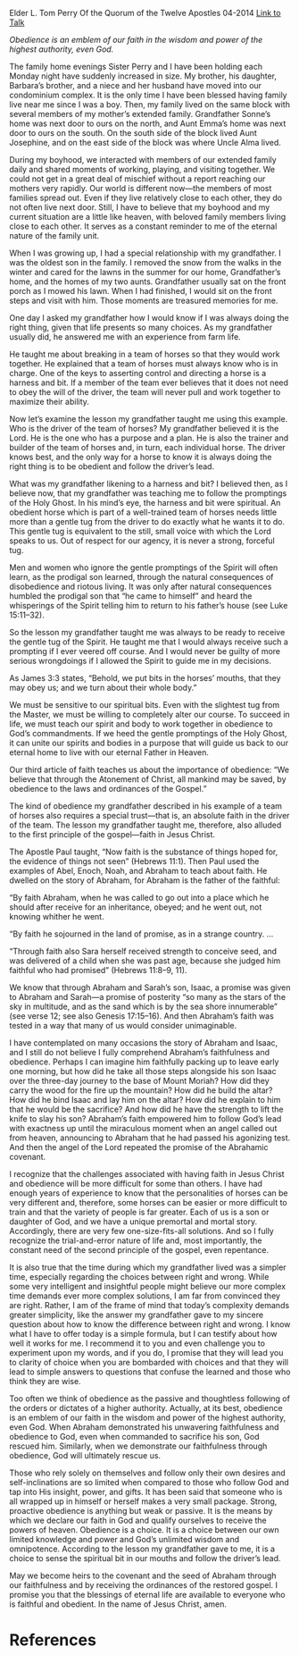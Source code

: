 Elder L. Tom Perry
Of the Quorum of the Twelve Apostles
04-2014
[Link to Talk](https://www.churchofjesuschrist.org/study/general-conference/2014/04/obedience-through-our-faithfulness?lang=eng)

_Obedience is an emblem of our faith in the wisdom and power of the highest authority, even God._

The family home evenings Sister Perry and I have been holding each Monday night have suddenly increased in size. My brother, his daughter, Barbara’s brother, and a niece and her husband have moved into our condominium complex. It is the only time I have been blessed having family live near me since I was a boy. Then, my family lived on the same block with several members of my mother’s extended family. Grandfather Sonne’s home was next door to ours on the north, and Aunt Emma’s home was next door to ours on the south. On the south side of the block lived Aunt Josephine, and on the east side of the block was where Uncle Alma lived.

During my boyhood, we interacted with members of our extended family daily and shared moments of working, playing, and visiting together. We could not get in a great deal of mischief without a report reaching our mothers very rapidly. Our world is different now—the members of most families spread out. Even if they live relatively close to each other, they do not often live next door. Still, I have to believe that my boyhood and my current situation are a little like heaven, with beloved family members living close to each other. It serves as a constant reminder to me of the eternal nature of the family unit.

When I was growing up, I had a special relationship with my grandfather. I was the oldest son in the family. I removed the snow from the walks in the winter and cared for the lawns in the summer for our home, Grandfather’s home, and the homes of my two aunts. Grandfather usually sat on the front porch as I mowed his lawn. When I had finished, I would sit on the front steps and visit with him. Those moments are treasured memories for me.

One day I asked my grandfather how I would know if I was always doing the right thing, given that life presents so many choices. As my grandfather usually did, he answered me with an experience from farm life.

He taught me about breaking in a team of horses so that they would work together. He explained that a team of horses must always know who is in charge. One of the keys to asserting control and directing a horse is a harness and bit. If a member of the team ever believes that it does not need to obey the will of the driver, the team will never pull and work together to maximize their ability.

Now let’s examine the lesson my grandfather taught me using this example. Who is the driver of the team of horses? My grandfather believed it is the Lord. He is the one who has a purpose and a plan. He is also the trainer and builder of the team of horses and, in turn, each individual horse. The driver knows best, and the only way for a horse to know it is always doing the right thing is to be obedient and follow the driver’s lead.

What was my grandfather likening to a harness and bit? I believed then, as I believe now, that my grandfather was teaching me to follow the promptings of the Holy Ghost. In his mind’s eye, the harness and bit were spiritual. An obedient horse which is part of a well-trained team of horses needs little more than a gentle tug from the driver to do exactly what he wants it to do. This gentle tug is equivalent to the still, small voice with which the Lord speaks to us. Out of respect for our agency, it is never a strong, forceful tug.

Men and women who ignore the gentle promptings of the Spirit will often learn, as the prodigal son learned, through the natural consequences of disobedience and riotous living. It was only after natural consequences humbled the prodigal son that “he came to himself” and heard the whisperings of the Spirit telling him to return to his father’s house (see Luke 15:11–32).

So the lesson my grandfather taught me was always to be ready to receive the gentle tug of the Spirit. He taught me that I would always receive such a prompting if I ever veered off course. And I would never be guilty of more serious wrongdoings if I allowed the Spirit to guide me in my decisions.

As James 3:3 states, “Behold, we put bits in the horses’ mouths, that they may obey us; and we turn about their whole body.”

We must be sensitive to our spiritual bits. Even with the slightest tug from the Master, we must be willing to completely alter our course. To succeed in life, we must teach our spirit and body to work together in obedience to God’s commandments. If we heed the gentle promptings of the Holy Ghost, it can unite our spirits and bodies in a purpose that will guide us back to our eternal home to live with our eternal Father in Heaven.

Our third article of faith teaches us about the importance of obedience: “We believe that through the Atonement of Christ, all mankind may be saved, by obedience to the laws and ordinances of the Gospel.”

The kind of obedience my grandfather described in his example of a team of horses also requires a special trust—that is, an absolute faith in the driver of the team. The lesson my grandfather taught me, therefore, also alluded to the first principle of the gospel—faith in Jesus Christ.

The Apostle Paul taught, “Now faith is the substance of things hoped for, the evidence of things not seen” (Hebrews 11:1). Then Paul used the examples of Abel, Enoch, Noah, and Abraham to teach about faith. He dwelled on the story of Abraham, for Abraham is the father of the faithful:



“By faith Abraham, when he was called to go out into a place which he should after receive for an inheritance, obeyed; and he went out, not knowing whither he went.

“By faith he sojourned in the land of promise, as in a strange country. …

“Through faith also Sara herself received strength to conceive seed, and was delivered of a child when she was past age, because she judged him faithful who had promised” (Hebrews 11:8–9, 11).

We know that through Abraham and Sarah’s son, Isaac, a promise was given to Abraham and Sarah—a promise of posterity “so many as the stars of the sky in multitude, and as the sand which is by the sea shore innumerable” (see verse 12; see also Genesis 17:15–16). And then Abraham’s faith was tested in a way that many of us would consider unimaginable.

I have contemplated on many occasions the story of Abraham and Isaac, and I still do not believe I fully comprehend Abraham’s faithfulness and obedience. Perhaps I can imagine him faithfully packing up to leave early one morning, but how did he take all those steps alongside his son Isaac over the three-day journey to the base of Mount Moriah? How did they carry the wood for the fire up the mountain? How did he build the altar? How did he bind Isaac and lay him on the altar? How did he explain to him that he would be the sacrifice? And how did he have the strength to lift the knife to slay his son? Abraham’s faith empowered him to follow God’s lead with exactness up until the miraculous moment when an angel called out from heaven, announcing to Abraham that he had passed his agonizing test. And then the angel of the Lord repeated the promise of the Abrahamic covenant.

I recognize that the challenges associated with having faith in Jesus Christ and obedience will be more difficult for some than others. I have had enough years of experience to know that the personalities of horses can be very different and, therefore, some horses can be easier or more difficult to train and that the variety of people is far greater. Each of us is a son or daughter of God, and we have a unique premortal and mortal story. Accordingly, there are very few one-size-fits-all solutions. And so I fully recognize the trial-and-error nature of life and, most importantly, the constant need of the second principle of the gospel, even repentance.

It is also true that the time during which my grandfather lived was a simpler time, especially regarding the choices between right and wrong. While some very intelligent and insightful people might believe our more complex time demands ever more complex solutions, I am far from convinced they are right. Rather, I am of the frame of mind that today’s complexity demands greater simplicity, like the answer my grandfather gave to my sincere question about how to know the difference between right and wrong. I know what I have to offer today is a simple formula, but I can testify about how well it works for me. I recommend it to you and even challenge you to experiment upon my words, and if you do, I promise that they will lead you to clarity of choice when you are bombarded with choices and that they will lead to simple answers to questions that confuse the learned and those who think they are wise.



Too often we think of obedience as the passive and thoughtless following of the orders or dictates of a higher authority. Actually, at its best, obedience is an emblem of our faith in the wisdom and power of the highest authority, even God. When Abraham demonstrated his unwavering faithfulness and obedience to God, even when commanded to sacrifice his son, God rescued him. Similarly, when we demonstrate our faithfulness through obedience, God will ultimately rescue us.

Those who rely solely on themselves and follow only their own desires and self-inclinations are so limited when compared to those who follow God and tap into His insight, power, and gifts. It has been said that someone who is all wrapped up in himself or herself makes a very small package. Strong, proactive obedience is anything but weak or passive. It is the means by which we declare our faith in God and qualify ourselves to receive the powers of heaven. Obedience is a choice. It is a choice between our own limited knowledge and power and God’s unlimited wisdom and omnipotence. According to the lesson my grandfather gave to me, it is a choice to sense the spiritual bit in our mouths and follow the driver’s lead.

May we become heirs to the covenant and the seed of Abraham through our faithfulness and by receiving the ordinances of the restored gospel. I promise you that the blessings of eternal life are available to everyone who is faithful and obedient. In the name of Jesus Christ, amen.

# References
